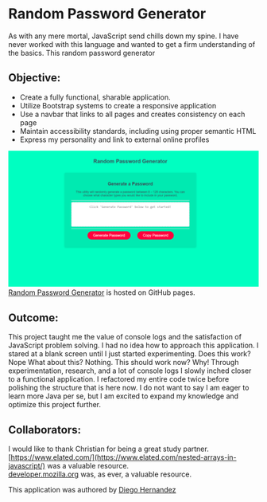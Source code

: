 # Random Password Generator

As with any mere mortal, JavaScript send chills down my spine. I have never worked with this language and wanted to get a firm understanding of the basics. This random password generator 

## Objective:

- Create a fully functional, sharable application. 
- Utilize Bootstrap systems to create a responsive application
- Use a navbar that links to all pages and creates consistency on each page
- Maintain accessibility standards, including using proper semantic HTML
- Express my personality and link to external online profiles

![Random Password Generator](./assets/images/readme-01.png)
[Random Password Generator](https://diegopie.github.io/password-generator/) is hosted on GitHub pages. 

## Outcome: 

This project taught me the value of console logs and the satisfaction of JavaScript problem solving. I had no idea how to approach this application. I stared at a blank screen until I just started experimenting. 
Does this work? Nope What about this? Nothing. This should work now? Why! 
Through experimentation, research, and a lot of console logs I slowly inched closer to a functional application.  I refactored my entire code twice before polishing the structure that is here now. I do not want to say I am eager to learn more Java per se, but I am excited to expand my knowledge and optimize this project further. 


## Collaborators:

I  would like to thank Christian for being a great study partner.
[https://www.elated.com/](https://www.elated.com/nested-arrays-in-javascript/) was a valuable resource.  
[developer.mozilla.org](https://developer.mozilla.org/en-US/docs/Mozilla/Add-ons/WebExtensions/Interact_with_the_clipboard#:~:text=To%20make%20the%20%22copy%22%20button,select()%3B%20document.) was, as ever, a valuable resource. 




This application was authored by [Diego Hernandez](https://github.com/Diegopie)